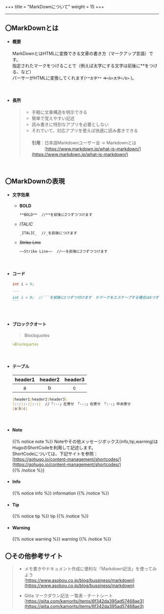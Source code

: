 +++
title = "MarkDownについて"
weight = 15
+++

---
## 〇MarkDownとは  

+ #### 概要

    MarkDownとはHTMLに変換できる文章の書き方（マークアップ言語）です。    
    指定されたマークをつけることで（例えば太字にする文字は前後に**をつける、など）   
    パーサーがHTMLに変換してくれます(```**太字**``` ⇒```<b>太字</b>``` )。  

　

+ #### 長所

    >* 手軽に文章構造を明示できる
    >* 簡単で覚えやすい記述
    >* 読み書きに特別なアプリを必要としない
    >* それでいて、対応アプリを使えば快適に読み書きできる　  
    >　  
    >**引用**：日本語Markdownユーザー会 -> Markdownとは  
    >　　　[https://www.markdown.jp/what-is-markdown/](https://www.markdown.jp/what-is-markdown/)


　
## 〇MarkDownの表現 

+ #### 文字効果
  - **BOLD**
    ``` markdown
    **BOLD**  //**を前後に2つずつつけます
    ```

  - _ITALIC_  
    ``` markdown
    _ITALIC_  //_を前後につけます
    ```  
     
  - ~~Strike Line~~
    ``` markdown
    ~~Strike Line~~  //~~を前後に2つずつつけます
    ```    
　

+ #### コード
  ``` java
  int i = 0;
  ```
  ```` markdown
  ``` 
  int i = 0;  //```を前後に3つずつ付けます　※マークをエスケープする場合は4つずつ
  ```
  ````
　

+ #### ブロッククオート

    >Blockquotes
    ``` markdown
    >Blockquotes
    ```
　

+ #### テーブル

    |header1|header2|header3|
    |:--:|:--:|:--:|
    |a|b|c|  

    ``` markdown
    |header1|header2|header3|
    |:-:|:-:|:-:|  //「:--」左寄せ　「--:」右寄せ　「:-:」中央寄せ
    |a|b|c|  
    ```
　

+ #### Note
  {{% notice note %}}
  Noteやその他メッセージボックス(info,tip,warning)はHugoのShortCodeを利用して記述します。  
  ShortCodeについては、下記サイトを参照：  
  [https://gohugo.io/content-management/shortcodes/](https://gohugo.io/content-management/shortcodes/)  
  {{% /notice %}}
　

+ #### Info
  {{% notice info %}}
  information
  {{% /notice %}}
　

+ #### Tip
  {{% notice tip %}}
  tip
  {{% /notice %}}
　

+ #### Warning
  {{% notice warning %}}
  warning
  {{% /notice %}}
　

## 〇その他参考サイト 
>+ メモ書きやドキュメント作成に便利な「Markdown記法」を使ってみよう  
> [https://www.asobou.co.jp/blog/bussiness/markdown](https://www.asobou.co.jp/blog/bussiness/markdown)
> 
>+ Qiita マークダウン記法 一覧表・チートシート  
> [https://qiita.com/kamorits/items/6f342da395ad57468ae3](https://qiita.com/kamorits/items/6f342da395ad57468ae3)  
>
